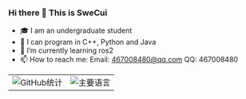 ### Hi there 👋 This is SweCui

- 🎓 I am an undergraduate student
- 🦾 I can program in C++, Python and Java
- 🌱 I’m currently learning ros2
- 📫 How to reach me: Email: 467008480@qq.com QQ: 467008480

<table>
  <tr>
    <td><img src="https://github-readme-stats.vercel.app/api?username=SweCui&theme=radical&show_icons=true" alt="GitHub统计" /></td>
    <td><img src="https://github-readme-stats.vercel.app/api/top-langs/?username=SweCui&theme=radical&layout=compact" alt="主要语言" /></td>
  </tr>
</table>
